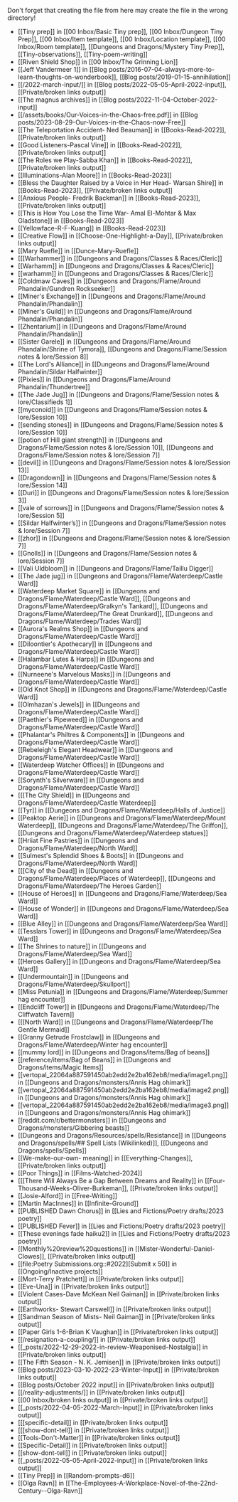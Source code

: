 Don't forget that creating the file from here may create the file in the wrong directory!
- [[Tiny prep]] in [[00 Inbox/Basic Tiny prep]], [[00 Inbox/Dungeon Tiny Prep]], [[00 Inbox/Item template]], [[00 Inbox/Location template]], [[00 Inbox/Room template]], [[Dungeons and Dragons/Mystery Tiny Prep]], [[Tiny-observations]], [[Tiny-poem-writing]]
- [[Riven Shield Shop]] in [[00 Inbox/The Grinning Lion]]
- [[Jeff Vandermeer 1]] in [[Blog posts/2016-07-04-always-more-to-learn-thoughts-on-wonderbook]], [[Blog posts/2019-01-15-annihilation]]
- [[/2022-march-input/]] in [[Blog posts/2022-05-05-April-2022-input]], [[Private/broken links output]]
- [[The magnus archives]] in [[Blog posts/2022-11-04-October-2022-input]]
- [[/assets/books/Our-Voices-in-the-Chaos-free.pdf]] in [[Blog posts/2023-08-29-Our-Voices-in-the-Chaos-now-Free]]
- [[The Teleportation Accident- Ned Beauman]] in [[Books-Read-2022]], [[Private/broken links output]]
- [[Good Listeners-Pascal Vine]] in [[Books-Read-2022]], [[Private/broken links output]]
- [[The Roles we Play-Sabba Khan]] in [[Books-Read-2022]], [[Private/broken links output]]
- [[Illuminations-Alan Moore]] in [[Books-Read-2023]]
- [[Bless the Daughter Raised by a Voice in Her Head- Warsan Shire]] in [[Books-Read-2023]], [[Private/broken links output]]
- [[Anxious People- Fredrik Backman]] in [[Books-Read-2023]], [[Private/broken links output]]
- [[This is How You Lose the Time War- Amal El-Mohtar & Max Gladstone]] in [[Books-Read-2023]]
- [[Yellowface-R-F-Kuang]] in [[Books-Read-2023]]
- [[Creative Flow]] in [[Choose-One-Highlight-a-Day]], [[Private/broken links output]]
- [[Mary Ruefle]] in [[Dunce-Mary-Ruefle]]
- [[[Warhammer]] in [[Dungeons and Dragons/Classes & Races/Cleric]]
- [[Warhamm]] in [[Dungeons and Dragons/Classes & Races/Cleric]]
- [[warhamm]] in [[Dungeons and Dragons/Classes & Races/Cleric]]
- [[Coldmaw Caves]] in [[Dungeons and Dragons/Flame/Around Phandalin/Gundren Rockseeker]]
- [[Miner's Exchange]] in [[Dungeons and Dragons/Flame/Around Phandalin/Phandalin]]
- [[Miner's Guild]] in [[Dungeons and Dragons/Flame/Around Phandalin/Phandalin]]
- [[Zhentarium]] in [[Dungeons and Dragons/Flame/Around Phandalin/Phandalin]]
- [[Sister Garele]] in [[Dungeons and Dragons/Flame/Around Phandalin/Shrine of Tymora]], [[Dungeons and Dragons/Flame/Session notes & lore/Session 8]]
- [[The Lord's Alliance]] in [[Dungeons and Dragons/Flame/Around Phandalin/Sildar Halfwinter]]
- [[Pixies]] in [[Dungeons and Dragons/Flame/Around Phandalin/Thundertree]]
- [[The Jade Jug]] in [[Dungeons and Dragons/Flame/Session notes & lore/Classifieds 1]]
- [[myconoid]] in [[Dungeons and Dragons/Flame/Session notes & lore/Session 10]]
- [[sending stones]] in [[Dungeons and Dragons/Flame/Session notes & lore/Session 10]]
- [[potion of Hill giant strength]] in [[Dungeons and Dragons/Flame/Session notes & lore/Session 10]], [[Dungeons and Dragons/Flame/Session notes & lore/Session 7]]
- [[devil]] in [[Dungeons and Dragons/Flame/Session notes & lore/Session 13]]
- [[Dragondown]] in [[Dungeons and Dragons/Flame/Session notes & lore/Session 14]]
- [[Duri]] in [[Dungeons and Dragons/Flame/Session notes & lore/Session 3]]
- [[vale of sorrows]] in [[Dungeons and Dragons/Flame/Session notes & lore/Session 5]]
- [[Sildar Halfwinter’s]] in [[Dungeons and Dragons/Flame/Session notes & lore/Session 7]]
- [[zhor]] in [[Dungeons and Dragons/Flame/Session notes & lore/Session 7]]
- [[Gnolls]] in [[Dungeons and Dragons/Flame/Session notes & lore/Session 7]]
- [[Vali Uldbloom]] in [[Dungeons and Dragons/Flame/Taillu Digger]]
- [[The Jade jug]] in [[Dungeons and Dragons/Flame/Waterdeep/Castle Ward]]
- [[Waterdeep Market Square]] in [[Dungeons and Dragons/Flame/Waterdeep/Castle Ward]], [[Dungeons and Dragons/Flame/Waterdeep/Gralkyn's Tankard]], [[Dungeons and Dragons/Flame/Waterdeep/The Great Drunkard]], [[Dungeons and Dragons/Flame/Waterdeep/Trades Ward]]
- [[Aurora's Realms Shop]] in [[Dungeons and Dragons/Flame/Waterdeep/Castle Ward]]
- [[Diloontier's Apothecary]] in [[Dungeons and Dragons/Flame/Waterdeep/Castle Ward]]
- [[Halambar Lutes & Harps]] in [[Dungeons and Dragons/Flame/Waterdeep/Castle Ward]]
- [[Nurneene's Marvelous Masks]] in [[Dungeons and Dragons/Flame/Waterdeep/Castle Ward]]
- [[Old Knot Shop]] in [[Dungeons and Dragons/Flame/Waterdeep/Castle Ward]]
- [[Olmhazan's Jewels]] in [[Dungeons and Dragons/Flame/Waterdeep/Castle Ward]]
- [[Paethier's Pipeweed]] in [[Dungeons and Dragons/Flame/Waterdeep/Castle Ward]]
- [[Phalantar's Philtres & Components]] in [[Dungeons and Dragons/Flame/Waterdeep/Castle Ward]]
- [[Rebeleigh's Elegant Headwear]] in [[Dungeons and Dragons/Flame/Waterdeep/Castle Ward]]
- [[Waterdeep Watcher Offices]] in [[Dungeons and Dragons/Flame/Waterdeep/Castle Ward]]
- [[Sorynth's Silverware]] in [[Dungeons and Dragons/Flame/Waterdeep/Castle Ward]]
- [[[The City Shield]] in [[Dungeons and Dragons/Flame/Waterdeep/Castle Waterdeep]]
- [[Tyr]] in [[Dungeons and Dragons/Flame/Waterdeep/Halls of Justice]]
- [[Peaktop Aerie]] in [[Dungeons and Dragons/Flame/Waterdeep/Mount Waterdeep]], [[Dungeons and Dragons/Flame/Waterdeep/The Griffon]], [[Dungeons and Dragons/Flame/Waterdeep/Waterdeep statues]]
- [[Hriiat Fine Pastries]] in [[Dungeons and Dragons/Flame/Waterdeep/North Ward]]
- [[Sulmest's Splendid Shoes & Boots]] in [[Dungeons and Dragons/Flame/Waterdeep/North Ward]]
- [[[City of the Dead]] in [[Dungeons and Dragons/Flame/Waterdeep/Places of Waterdeep]], [[Dungeons and Dragons/Flame/Waterdeep/The Heroes Garden]]
- [[House of Heroes]] in [[Dungeons and Dragons/Flame/Waterdeep/Sea Ward]]
- [[House of Wonder]] in [[Dungeons and Dragons/Flame/Waterdeep/Sea Ward]]
- [[Blue Alley]] in [[Dungeons and Dragons/Flame/Waterdeep/Sea Ward]]
- [[Tesslars Tower]] in [[Dungeons and Dragons/Flame/Waterdeep/Sea Ward]]
- [[The Shrines to nature]] in [[Dungeons and Dragons/Flame/Waterdeep/Sea Ward]]
- [[Heroes Gallery]] in [[Dungeons and Dragons/Flame/Waterdeep/Sea Ward]]
- [[Undermountain]] in [[Dungeons and Dragons/Flame/Waterdeep/Skullport]]
- [[Miss Petunia]] in [[Dungeons and Dragons/Flame/Waterdeep/Summer hag encounter]]
- [[Endcliff Tower]] in [[Dungeons and Dragons/Flame/Waterdeep/The Cliffwatch Tavern]]
- [[[North Ward]] in [[Dungeons and Dragons/Flame/Waterdeep/The Gentle Mermaid]]
- [[Granny Getrude Frostclaw]] in [[Dungeons and Dragons/Flame/Waterdeep/Winter hag encounter]]
- [[mummy lord]] in [[Dungeons and Dragons/items/Bag of beans]]
- [[reference/items/Bag of Beans]] in [[Dungeons and Dragons/items/Magic Items]]
- [[vertopal_22064a887591450ab2edd2e2ba162eb8/media/image1.png]] in [[Dungeons and Dragons/monsters/Annis Hag ohimark]]
- [[vertopal_22064a887591450ab2edd2e2ba162eb8/media/image2.png]] in [[Dungeons and Dragons/monsters/Annis Hag ohimark]]
- [[vertopal_22064a887591450ab2edd2e2ba162eb8/media/image3.png]] in [[Dungeons and Dragons/monsters/Annis Hag ohimark]]
- [[reddit.com/r/bettermonsters]] in [[Dungeons and Dragons/monsters/Gibbering beasts]]
- [[Dungeons and Dragons/Resources/spells/Resistance]] in [[Dungeons and Dragons/spells/## Spell Lists (Wikilinked)]], [[Dungeons and Dragons/spells/Spells]]
- [[We-make-our-own- meaning]] in [[Everything-Changes]], [[Private/broken links output]]
- [[Poor Things]] in [[Films-Watched-2024]]
- [[[There Will Always Be a Gap Between Dreams and Reality]] in [[Four-Thousand-Weeks-Oliver-Burkeman]], [[Private/broken links output]]
- [[Josie-Alford]] in [[Free-Writing]]
- [[Martin MacInnes]] in [[Infinite-Ground]]
- [[PUBLISHED Dawn Chorus]] in [[Lies and Fictions/Poetry drafts/2023 poetry]]
- [[PUBLISHED Fever]] in [[Lies and Fictions/Poetry drafts/2023 poetry]]
- [[These evenings fade haiku2]] in [[Lies and Fictions/Poetry drafts/2023 poetry]]
- [[Monthly%20review%20questions]] in [[Mister-Wonderful-Daniel-Clowes]], [[Private/broken links output]]
- [[file:Poetry Submissions.org::#2022][Submit x 50]] in [[Ongoing/Inactive projects]]
- [[Mort-Terry Pratchett]] in [[Private/broken links output]]
- [[Eve-Una]] in [[Private/broken links output]]
- [[Violent Cases-Dave McKean Neil Gaiman]] in [[Private/broken links output]]
- [[Earthworks- Stewart Carswell]] in [[Private/broken links output]]
- [[Sandman Season of Mists- Neil Gaiman]] in [[Private/broken links output]]
- [[Paper Girls 1-6-Brian K Vaughan]] in [[Private/broken links output]]
- [[/resignation-a-coupling/]] in [[Private/broken links output]]
- [[_posts/2022-12-29-2022-in-review-Weaponised-Nostalgia]] in [[Private/broken links output]]
- [[The Fifth Season - N. K. Jemisen]] in [[Private/broken links output]]
- [[Blog posts/2023-03-10‐2022-23-Winter-Input]] in [[Private/broken links output]]
- [[Blog posts/October 2022 input]] in [[Private/broken links output]]
- [[/reality-adjustments/]] in [[Private/broken links output]]
- [[00 Inbox/broken links output]] in [[Private/broken links output]]
- [[_posts/2022-04-05-2022-March-Input]] in [[Private/broken links output]]
- [[[specific-detail]] in [[Private/broken links output]]
- [[[show-dont-tell]] in [[Private/broken links output]]
- [[Tools-Don&#39;t-Matter]] in [[Private/broken links output]]
- [[Specific-Detail]] in [[Private/broken links output]]
- [[show-dont-tell]] in [[Private/broken links output]]
- [[_posts/2022-05-05-April-2022-input]] in [[Private/broken links output]]
- [[Tiny Prep]] in [[Random-prompts-d6]]
- [[Olga Ravn]] in [[The-Employees-A-Workplace-Novel-of-the-22nd-Century--Olga-Ravn]]
